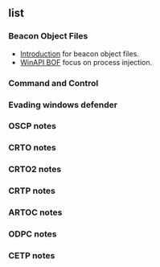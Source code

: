 ## list 

### Beacon Object Files
- [Introduction](BOF/intro.md) for beacon object files.
- [WinAPI BOF](BOF/procinjbof.md) focus on process injection.

### Command and Control 

### Evading windows defender

### OSCP notes

### CRTO notes

### CRTO2 notes

### CRTP notes

### ARTOC notes

### ODPC notes

### CETP notes

